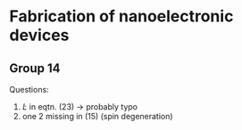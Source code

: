 # Fabrication of nanoelectronic devices
## Group 14 

Questions:
1. $`\dot L`$ in eqtn. (23) -> probably typo
2. one 2 missing in (15) (spin degeneration)